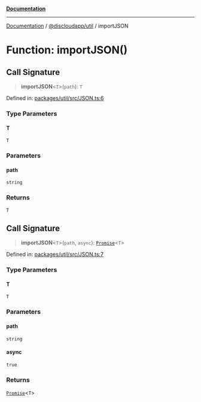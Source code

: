 [**Documentation**](../../../README.md)

***

[Documentation](../../../packages.md) / [@discloudapp/util](../README.md) / importJSON

# Function: importJSON()

## Call Signature

> **importJSON**\<`T`\>(`path`): `T`

Defined in: [packages/util/src/JSON.ts:6](https://github.com/discloud/discloud.app/blob/1e4ce40911bd2c25d95ae21441839a6f9ec7c445/packages/util/src/JSON.ts#L6)

### Type Parameters

#### T

`T`

### Parameters

#### path

`string`

### Returns

`T`

## Call Signature

> **importJSON**\<`T`\>(`path`, `async`): [`Promise`](https://developer.mozilla.org/docs/Web/JavaScript/Reference/Global_Objects/Promise)\<`T`\>

Defined in: [packages/util/src/JSON.ts:7](https://github.com/discloud/discloud.app/blob/1e4ce40911bd2c25d95ae21441839a6f9ec7c445/packages/util/src/JSON.ts#L7)

### Type Parameters

#### T

`T`

### Parameters

#### path

`string`

#### async

`true`

### Returns

[`Promise`](https://developer.mozilla.org/docs/Web/JavaScript/Reference/Global_Objects/Promise)\<`T`\>
